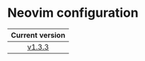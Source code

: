 # Neovim configuration

|                            Current version                            |
| :-------------------------------------------------------------------: |
| [v1.3.3](https://github.com/vladdoster/neovim-configuration/releases) |
